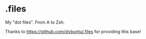 .files
======

My "dot files". From A to Zsh.

Thanks to https://github.com/dvbuntu/.files for providing this base! 
